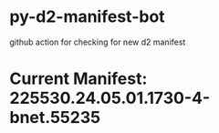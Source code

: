 # py-d2-manifest-bot
github action for checking for new d2 manifest

# Current Manifest: 225530.24.05.01.1730-4-bnet.55235